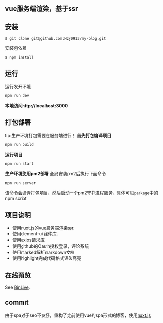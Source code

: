 ## vue服务端渲染，基于ssr

## 安装

```
$ git clone git@github.com:Hzy0913/my-blog.git
```
安装包依赖
```
$ npm install
```

## 运行
运行发开环境
```js
npm run dev
```
**本地访问http://localhost:3000**
## 打包部署
tip:生产环境打包需要在服务端进行！
**首先打包编译项目**
```js
npm run build
```
**运行项目**
```js
npm run start
```
**生产环境使用pm2部署**
全局安装pm2后执行下面命令
```js
npm run server
```
该命令会编译打包项目，然后启动一个pm2守护进程服务，具体可见`package`中的npm script
## 项目说明

 - 使用nuxt.js的vue服务端渲染ssr.
 - 使用element-ui 组件库.
 - 使用axios请求库
 - 使用github的Oauth授权登录，评论系统
 - 使用marked解析markdown文档
 - 使用highlight完成代码格式语法高亮

## 在线预览

See [BinLive](http://binlive.cn "BinLive").

## commit
由于spa对于seo不友好，重构了之前使用vue的spa形式的博客，使用[nuxt.js](https://nuxtjs.org "nuxt.js")
